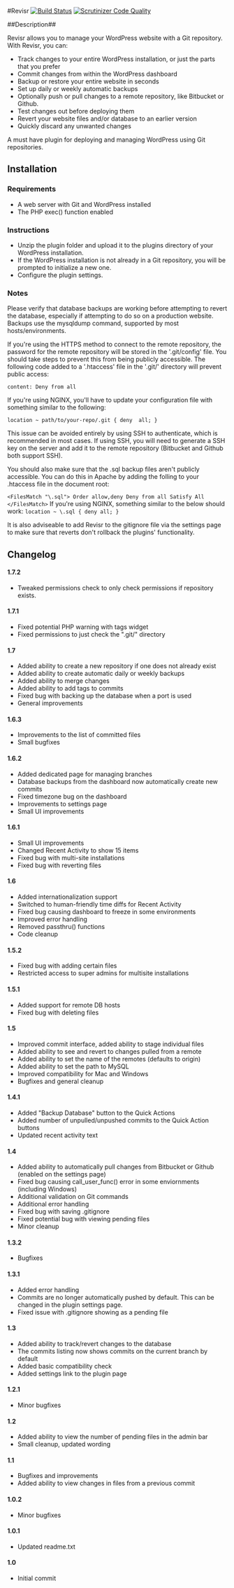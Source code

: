 #Revisr [![Build Status](https://travis-ci.org/ExpandedFronts/revisr.svg?branch=master)](https://travis-ci.org/ExpandedFronts/revisr) [![Scrutinizer Code Quality](https://scrutinizer-ci.com/g/ExpandedFronts/revisr/badges/quality-score.png?b=master)](https://scrutinizer-ci.com/g/ExpandedFronts/revisr/?branch=master)

##Description##

Revisr allows you to manage your WordPress website with a Git repository. With Revisr, you can:

* Track changes to your entire WordPress installation, or just the parts that you prefer
* Commit changes from within the WordPress dashboard
* Backup or restore your entire website in seconds
* Set up daily or weekly automatic backups
* Optionally push or pull changes to a remote repository, like Bitbucket or Github.
* Test changes out before deploying them
* Revert your website files and/or database to an earlier version
* Quickly discard any unwanted changes

A must have plugin for deploying and managing WordPress using Git repositories.

## Installation ##

### Requirements ###

* A web server with Git and WordPress installed
* The PHP exec() function enabled

### Instructions ###

* Unzip the plugin folder and upload it to the plugins directory of your WordPress installation.
* If the WordPress installation is not already in a Git repository, you will be prompted to initialize a new one.
* Configure the plugin settings.

### Notes ###
Please verify that database backups are working before attempting to revert the database, especially if attempting to do so on a production website. Backups use the mysqldump command, supported by most hosts/environments.

If you're using the HTTPS method to connect to the remote repository, the password for the remote repository will be stored in the '.git/config' file. You should take steps to prevent this from being publicly accessible. The following code added to a '.htaccess' file in the '.git/' directory will prevent public access:

`
content: Deny from all
`

If you're using NGINX, you'll have to update your configuration file with something similar to the following:

`
location ~ path/to/your-repo/.git {
        deny  all;
}
`

This issue can be avoided entirely by using SSH to authenticate, which is recommended in most cases. If using SSH, you will need to generate a SSH key on the server and add it to the remote repository (Bitbucket and Github both support SSH).

You should also make sure that the .sql backup files aren't publicly accessible. You can do this in Apache by adding the folling to your .htaccess file in the document root:

`
<FilesMatch "\.sql">
    Order allow,deny
    Deny from all
    Satisfy All
</FilesMatch>
`
If you're using NGINX, something similar to the below should work:
`
location ~ \.sql { deny all; }
`

It is also adviseable to add Revisr to the gitignore file via the settings page to make sure that reverts don't rollback the plugins' functionality. 

## Changelog ##

#### 1.7.2 ####
* Tweaked permissions check to only check permissions if repository exists.

#### 1.7.1 ####
* Fixed potential PHP warning with tags widget
* Fixed permissions to just check the ".git/" directory

#### 1.7 ####
* Added ability to create a new repository if one does not already exist
* Added ability to create automatic daily or weekly backups
* Added ability to merge changes
* Added ability to add tags to commits
* Fixed bug with backing up the database when a port is used
* General improvements

#### 1.6.3 ####
* Improvements to the list of committed files
* Small bugfixes

#### 1.6.2 ####
* Added dedicated page for managing branches
* Database backups from the dashboard now automatically create new commits
* Fixed timezone bug on the dashboard
* Improvements to settings page
* Small UI improvements

#### 1.6.1 ####
* Small UI improvements
* Changed Recent Activity to show 15 items
* Fixed bug with multi-site installations
* Fixed bug with reverting files

#### 1.6 ####
* Added internationalization support
* Switched to human-friendly time diffs for Recent Activity
* Fixed bug causing dashboard to freeze in some environments
* Improved error handling
* Removed passthru() functions
* Code cleanup

#### 1.5.2 ####
* Fixed bug with adding certain files
* Restricted access to super admins for multisite installations

#### 1.5.1 ####
* Added support for remote DB hosts
* Fixed bug with deleting files

#### 1.5 ####
* Improved commit interface, added ability to stage individual files
* Added ability to see and revert to changes pulled from a remote
* Added ability to set the name of the remotes (defaults to origin)
* Added ability to set the path to MySQL
* Improved compatibility for Mac and Windows
* Bugfixes and general cleanup

#### 1.4.1 ####
* Added "Backup Database" button to the Quick Actions
* Added number of unpulled/unpushed commits to the Quick Action buttons
* Updated recent activity text

#### 1.4 ####
* Added ability to automatically pull changes from Bitbucket or Github (enabled on the settings page)
* Fixed bug causing call_user_func() error in some enviornments (including Windows)
* Additional validation on Git commands
* Additional error handling
* Fixed bug with saving .gitignore
* Fixed potential bug with viewing pending files
* Minor cleanup

#### 1.3.2 ####
* Bugfixes

#### 1.3.1 ####
* Added error handling
* Commits are no longer automatically pushed by default. This can be changed in the plugin settings page.
* Fixed issue with .gitignore showing as a pending file

#### 1.3 ####
* Added ability to track/revert changes to the database
* The commits listing now shows commits on the current branch by default
* Added basic compatibility check
* Added settings link to the plugin page

#### 1.2.1 ####
* Minor bugfixes

#### 1.2 ####
* Added ability to view the number of pending files in the admin bar
* Small cleanup, updated wording

#### 1.1 ####
* Bugfixes and improvements
* Added ability to view changes in files from a previous commit

#### 1.0.2 ####
* Minor bugfixes

#### 1.0.1 ####
* Updated readme.txt

#### 1.0 ####
* Initial commit